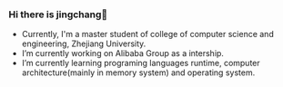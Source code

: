 ### Hi there is jingchang👋

<!--
**WindChang1999/WindChang1999** is a ✨ _special_ ✨ repository because its `README.md` (this file) appears on your GitHub profile.
-->

- Currently, I'm a master student of college of computer science and engineering, Zhejiang University.
- I’m currently working on Alibaba Group as a intership.
- I’m currently learning programing languages runtime, computer architecture(mainly in memory system) and operating system.
